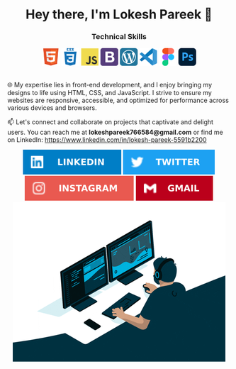 <h1 align="center">Hey there, I'm Lokesh Pareek 👋</h1>
<h3 align="center">Technical Skills</h3>
<div align="center">
	<img src="https://github.com/pareeklokesh/pareeklokesh/blob/3586539ee3c91353a9f0343177790e9d86f2f229/assets/img/html5-original.svg" width="40" height="40" alt="HTML 5" /> <img src="https://github.com/pareeklokesh/pareeklokesh/blob/3586539ee3c91353a9f0343177790e9d86f2f229/assets/img/css.svg" width="40" height="40" alt="CSS" /> <img src="https://github.com/pareeklokesh/pareeklokesh/blob/3586539ee3c91353a9f0343177790e9d86f2f229/assets/img/javascript-original.svg" width="40" height="40" alt="Javascript" /> <img src="https://github.com/pareeklokesh/pareeklokesh/blob/3586539ee3c91353a9f0343177790e9d86f2f229/assets/img/bootstrap.svg" width="40" height="40" alt="Bootstrap" /> 
	<img src="https://github.com/pareeklokesh/pareeklokesh/blob/3586539ee3c91353a9f0343177790e9d86f2f229/assets/img/wordpress-tile.svg" width="40" height="40" alt="WordPress" /> <img src="https://github.com/pareeklokesh/pareeklokesh/blob/3586539ee3c91353a9f0343177790e9d86f2f229/assets/img/vscode-original.svg" width="40" height="40" alt="Vscode" /> <img src="https://github.com/pareeklokesh/pareeklokesh/blob/3586539ee3c91353a9f0343177790e9d86f2f229/assets/img/figma-original.svg" width="40" height="40" alt="Figma" /> <img src="https://github.com/pareeklokesh/pareeklokesh/blob/3586539ee3c91353a9f0343177790e9d86f2f229/assets/img/Adobe_Photoshop_CC_icon.svg.png" width="40" height="40" alt="Adobe Photoshop" />
</div>
<br>
<div>
<p>🌐 My expertise lies in front-end development, and I enjoy bringing my designs to life using HTML, CSS, and JavaScript. I    strive to ensure my websites are responsive, accessible, and optimized for performance across various devices and browsers.</p>
</div>
<div>
	<p>📫 Let's connect and collaborate on projects that captivate and delight users. You can reach me at <b>lokeshpareek766584@gmail.com</b> or find me on LinkedIn: <a href="https://www.linkedin.com/in/lokesh-pareek-5591b2200">https://www.linkedin.com/in/lokesh-pareek-5591b2200</a></p>
</div
<br>
	<div align="center">
		<a href="https://www.linkedin.com/in/lokesh-pareek-5591b2200"><img src="https://github.com/pareeklokesh/pareeklokesh/blob/10f18dbf662497db3a4a73b7dea6c4c2b6e34ed8/assets/img/LINKEDIN.svg" alt="LINKEDIN" /></a>  <a href="https://www.linkedin.com/in/lokesh-pareek-5591b2200"><img src="https://github.com/pareeklokesh/pareeklokesh/blob/10f18dbf662497db3a4a73b7dea6c4c2b6e34ed8/assets/img/TWITTER.svg" alt="TWITTER" /></a>  <a href="https://www.linkedin.com/in/lokesh-pareek-5591b2200"><img src="https://github.com/pareeklokesh/pareeklokesh/blob/10f18dbf662497db3a4a73b7dea6c4c2b6e34ed8/assets/img/INSTAGRAM.svg" alt="INSTAGRAM" /></a>  <a href="https://www.linkedin.com/in/lokesh-pareek-5591b2200"><img src="https://github.com/pareeklokesh/pareeklokesh/blob/10f18dbf662497db3a4a73b7dea6c4c2b6e34ed8/assets/img/GMAIL.svg" alt="GMAIL" /></a>
	</div>
<!-- <div align="center">
<img src="https://github.com/pareeklokesh/pareeklokesh/blob/0b2e1f59f43494566dc6d90a81943da33539b44c/lokeshpareek.png" alt="Lokesh Pareek" />
</div> -->
	<div align="center">
		<img src="https://github.com/pareeklokesh/pareeklokesh/blob/f42f8bb02a09175bdfb6f3d2da25c4f595fb08b3/devwork.gif">
	</div>

